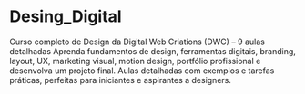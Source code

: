 # Desing_Digital
Curso completo de Design da Digital Web Criations (DWC) – 9 aulas detalhadas Aprenda fundamentos de design, ferramentas digitais, branding, layout, UX, marketing visual, motion design, portfólio profissional e desenvolva um projeto final. Aulas detalhadas com exemplos e tarefas práticas, perfeitas para iniciantes e aspirantes a designers.
